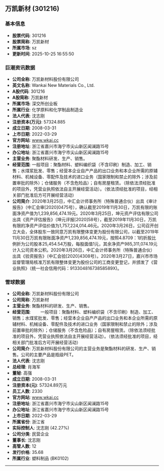 ## 万凯新材 (301216)

### 基本信息

- **股票代码**: 301216
- **股票简称**: 万凯新材
- **所属市场**: sz
- **更新时间**: 2025-10-25 16:55:50

### 巨潮资讯数据

- **公司全称**: 万凯新材料股份有限公司
- **英文名称**: Wankai New Materials Co., Ltd.
- **A股代码**: 301216
- **A股简称**: 万凯新材
- **所属市场**: 深交所创业板
- **所属行业**: 化学原料和化学制品制造业
- **法人代表**: 沈志刚
- **注册资本(万元)**: 57324.885
- **成立日期**: 2008-03-31
- **上市日期**: 2022-03-29
- **官方网站**: www.wkai.cc
- **注册地址**: 浙江省嘉兴市海宁市尖山新区闻澜路15号
- **办公地址**: 浙江省嘉兴市海宁市尖山新区闻澜路15号
- **主营业务**: 聚酯材料研发、生产、销售。
- **经营范围**: 一般项目：聚酯材料、塑料编织袋（不含印刷）制造、加工、销售；水煤浆批发、零售；经营本企业自产产品的出口业务和本企业所需的原辅材料、机械设备、零配件及技术的进口业务（国家限制和禁止的除外；涉及前置审批的除外）；仓储服务（不含危险品）；自有房屋租赁。（除依法须经批准的项目外，凭营业执照依法自主开展经营活动）。（依法须经批准的项目，经相关部门批准后方可开展经营活动）
- **公司简介**: 2020年3月25日，中汇会计师事务所（特殊普通合伙）出具《审计报告》（中汇会审[2020]0475号），确认截至2019年11月30日，万凯有限的账面净资产值为1,239,856,474.19元。2020年3月25日，坤元资产评估有限公司出具《资产评估报告》（坤元评报[2020]58号），截至2019年11月30日，万凯有限的净资产评估价值为1,757,224,014.46元。2020年3月26日，公司召开创立大会，全体股东一致同意万凯有限整体变更为股份有限公司，以截至2019年11月30日万凯有限账面净资产1,239,856,474.19元，按照4.8709：1的折股比例折为公司股本25,454.54万股，每股面值1元，其余净资产985,311,074.19元计入公司资本公积。2020年3月26日，中汇会计师事务所（特殊普通合伙）出具《验资报告》（中汇会验[2020]4308号）。2020年3月27日，嘉兴市市场监督管理局核准万凯有限整体变更为股份公司的工商变更登记，并颁发了《营业执照》（统一社会信用代码：91330481673858589X)。

### 雪球数据

- **公司全称**: 万凯新材料股份有限公司
- **公司简称**: 万凯新材
- **主营业务**: 聚酯材料的研发、生产、销售。
- **经营范围**: 　　一般项目：聚酯材料、塑料编织袋（不含印刷）制造、加工、销售；水煤浆批发、零售；经营本企业自产产品的出口业务和本企业所需的原辅材料、机械设备、零配件及技术的进口业务（国家限制和禁止的除外；涉及前置审批的除外）；仓储服务（不含危险品）；自有房屋租赁。（除依法须经批准的项目外，凭营业执照依法自主开展经营活动）。（依法须经批准的项目，经相关部门批准后方可开展经营活动）
- **公司简介**: 万凯新材料股份有限公司的主营业务是聚酯材料的研发、生产、销售。公司的主要产品是瓶级PET。
- **法人代表**: 沈志刚
- **总经理**: 肖海军
- **董秘**: 高强
- **成立日期**: 2008-03-31
- **注册资本(元)**: 57324.89万元
- **员工人数**: 2330
- **官方网站**: www.wkai.cc
- **注册地址**: 浙江省嘉兴市海宁市尖山新区闻澜路15号
- **办公地址**: 浙江省嘉兴市海宁市尖山新区闻澜路15号
- **上市日期**: 2022-03-29
- **所属省份**: 浙江省
- **实际控制人**: 沈志刚 (42.27%)
- **公司分类**: 民营企业
- **董事长**: 沈志刚
- **高管人数**: 12
- **发行价格**: 35.68
- **所属行业**: 塑料制品 (BK0102)

---